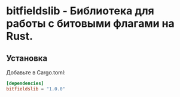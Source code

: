 # bitfieldslib - Библиотека для работы с битовыми флагами на Rust.

## Установка

Добавьте в Cargo.toml:

```toml
[dependencies]
bitfieldslib = "1.0.0"
```
